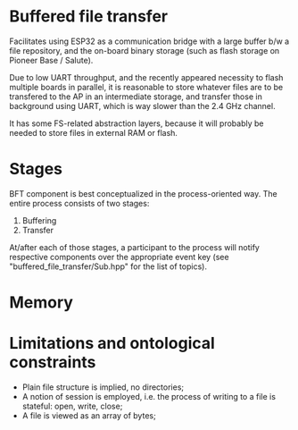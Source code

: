 # Buffered file transfer

Facilitates using ESP32 as a communication bridge with a large buffer b/w a
file repository, and the on-board binary storage (such as flash storage on
Pioneer Base / Salute).

Due to low UART throughput, and the recently appeared necessity to flash
multiple boards in parallel, it is reasonable to store whatever files are to be
transfered to the AP in an intermediate storage, and transfer those in
background using UART, which is way slower than the 2.4 GHz channel.

It has some FS-related abstraction layers, because it will probably be needed
to store files in external RAM or flash.

# Stages

BFT component is best conceptualized in the process-oriented way. The entire
process consists of two stages:

1. Buffering
2. Transfer

At/after each of those stages, a participant to the process will notify
respective components over the appropriate event key (see
"buffered_file_transfer/Sub.hpp" for the list of topics).

# Memory

# Limitations and ontological constraints

- Plain file structure is implied, no directories;
- A notion of session is employed, i.e. the process of writing to a file is
  stateful: open, write, close;
- A file is viewed as an array of bytes;


